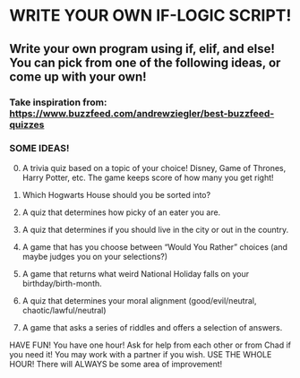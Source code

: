 # WRITE YOUR OWN IF-LOGIC SCRIPT!

## Write your own program using if, elif, and else! You can pick from one of the following ideas, or come up with your own!

### Take inspiration from: https://www.buzzfeed.com/andrewziegler/best-buzzfeed-quizzes

### SOME IDEAS!

0. A trivia quiz based on a topic of your choice! Disney, Game of Thrones, Harry Potter, etc. The game keeps score of how many you get right!

0. Which Hogwarts House should you be sorted into?

0. A quiz that determines how picky of an eater you are.

0. A quiz that determines if you should live in the city or out in the country.

0. A game that has you choose between “Would You Rather” choices (and maybe judges you on your selections?)

0. A game that returns what weird National Holiday falls on your birthday/birth-month.

0. A quiz that determines your moral alignment (good/evil/neutral, chaotic/lawful/neutral) 

0. A game that asks a series of riddles and offers a selection of answers. 

HAVE FUN! You have one hour! Ask for help from each other or from Chad if you need it! You may work with a partner if you wish.
USE THE WHOLE HOUR! There will ALWAYS be some area of improvement!
